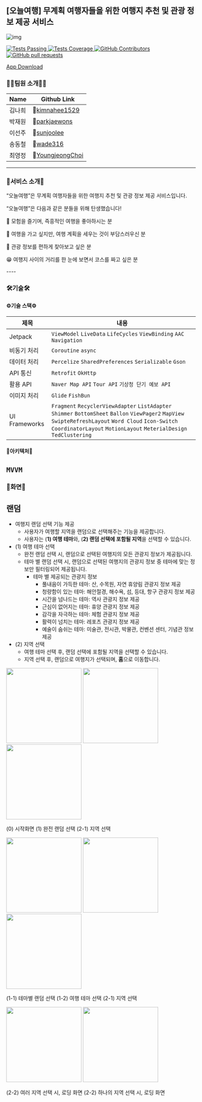 ## [오늘여행] 무계획 여행자들을 위한 여행지 추천 및 관광 정보 제공 서비스

![img](https://github.com/TodayTrip/TodayTrip/assets/151485887/42e4fab8-be36-415a-8b65-a01267a82ac8)


<a href="https://github.com/TodayTrip/TodayTrip/actions/new">
      <img alt="Tests Passing" src="https://img.shields.io/github/languages/top/TodayTrip/TodayTrip?style=flat&logo=kotlin&logoColor=white&color=800080" />
</a>
<a href="https://github.com/TodayTrip/TodayTrip/commits/dev/">
      <img alt="Tests Coverage" src="https://img.shields.io/github/commit-activity/m/TodayTrip/TodayTrip" />
</a>
<a href="https://github.com/TodayTrip/TodayTrip">
      <img alt="GitHub Contributors" src="https://img.shields.io/github/contributors/TodayTrip/TodayTrip" />
</a>
<a href="https://github.com/TodayTrip/TodayTrip/pulls">
      <img alt="GitHub pull requests" src="https://img.shields.io/github/issues-pr/TodayTrip/TodayTrip?color=red" />
</a>

[App Download](https://play.google.com/store/apps/details?id=com.twoday.todaytrip)

### 👩‍💻팀원 소개🧑‍💻
|Name|Github Link|
|------|---|
|김나희|🔗[kimnahee1529](https://github.com/kimnahee1529)|
|박재원|🔗[parkjaewons](https://github.com/parkjaewons)|
|이선주|🔗[sunjoolee](https://github.com/sunjoolee)|
|송동철|🔗[wade316](https://github.com/wade316)|
|최영정|🔗[YoungjeongChoi](https://github.com/YoungjeongChoi)|
----

### 🧳서비스 소개🧳
<aside>
“오늘여행”은 무계획 여행자들을 위한 여행지 추천 및 관광 정보 제공 서비스입니다.
      
</aside>


<aside> 
      
“오늘여행”은 다음과 같은 분들을 위해 탄생했습니다!

🤩 모험을 즐기며, 즉흥적인 여행을 좋아하시는 분

🤔 여행을 가고 싶지만, 여행 계획을 세우는 것이 부담스러우신 분

🧐 관광 정보를 편하게 찾아보고 싶은 분

😁 여행지 사이의 거리를 한 눈에 보면서 코스를 짜고 싶은 분

</aside>
----

### 🛠기술🛠

#### ⚙기술 스택⚙
|제목|내용|
|------|---|
|Jetpack|`ViewModel` `LiveData` `LifeCycles` `ViewBinding` `AAC` `Navigation`|
|비동기 처리|`Coroutine` `async`|
|데이터 처리|`Percelize` `SharedPreferences` `Serializable` `Gson`|
|API 통신|`Retrofit` `OkHttp`|
|활용 API|`Naver Map API` `Tour API` `기상청 단기 예보 API`|
|이미지 처리|`Glide` `FishBun`|
|UI Frameworks|`Fragment` `RecyclerViewAdapter` `ListAdapter` `Shimmer` `BottomSheet` `Ballon` `ViewPager2` `MapView` `SwipteRefreshLayout` `Word Cloud` `Icon-Switch` `CoordinatorLayout` `MotionLayout` `MeterialDesign` `TedClustering`|  
#### 🔧아키텍처🔧
`MVVM`  
----

### 📱화면📱

## 랜덤

- 여행지 랜덤 선택 기능 제공
    - 사용자가 여행할 지역을 랜덤으로 선택해주는 기능을 제공합니다.
    - 사용자는 (**1) 여행 테마**와, (**2) 랜덤 선택에 포함될 지역**을 선택할 수 있습니다.
- (1) 여행 테마 선택
    - 완전 랜덤 선택 시, 랜덤으로 선택된 여행지의 모든 관광지 정보가 제공됩니다.
    - 테마 별 랜덤 선택 시, 랜덤으로 선택된 여행지의 관광지 정보 중 테마에 맞는 정보만 필터링되어 제공됩니다.
        - 테마 별 제공되는 관광지 정보
            - 풀내음이 가득한 테마: 산, 수목원, 자연 휴양림 관광지 정보 제공
            - 청량함이 있는 테마: 해안절경, 해수욕, 섬, 등대, 항구 관광지 정보 제공
            - 시간을 넘나드는 테마: 역사 관광지 정보 제공
            - 근심이 없어지는 테마: 휴양 관광지 정보 제공
            - 감각을 자극하는 테마: 체험 관광지 정보 제공
            - 활력이 넘치는 테마: 레포츠 관광지 정보 제공
            - 예술이 숨쉬는 테마: 미술관, 전시관, 박물관, 컨벤션 센터, 기념관 정보 제공
- (2) 지역 선택
    - 여행 테마 선택 후, 랜덤 선택에 포함될 지역을 선택할 수 있습니다.
    - 지역 선택 후, 랜덤으로 여행지가 선택되며, **홈**으로 이동합니다.



<img src="https://github.com/TodayTrip/TodayTrip/assets/151485887/4bb2a729-ce57-44e1-b405-5e0994fd774a" width="200"/>
<img src="https://github.com/TodayTrip/TodayTrip/assets/151485887/af80a6d7-272f-4834-a9e4-968c348fd183" width="200"/>
<img src="https://github.com/TodayTrip/TodayTrip/assets/151485887/b36a5bb0-9251-4149-b45d-b8e17d489710" width="200"/>

(0) 시작화면
(1) 완전 랜덤 선택
(2-1) 지역 선택




<img src="https://github.com/TodayTrip/TodayTrip/assets/151485887/de623c9f-f46a-4eb1-8a43-25265e9490ea" width="200"/>
<img src="https://github.com/TodayTrip/TodayTrip/assets/151485887/99f54ac1-2779-4abb-8ef3-fe5be2f56c51" width="200"/>
<img src="https://github.com/TodayTrip/TodayTrip/assets/151485887/6e090f91-6524-4bc8-83b0-d2c5849babc8" width="200"/>

(1-1) 테마별 랜덤 선택
(1-2) 여행 테마 선택 
(2-1) 지역 선택



<img src="https://github.com/TodayTrip/TodayTrip/assets/151485887/3584c371-2042-46d8-b2e9-bc95a0118880" width="200"/>
<img src="https://github.com/TodayTrip/TodayTrip/assets/151485887/2478c77b-02d3-4ff4-82cf-1fdc7d0b1c02" width="200"/>

(2-2) 여러 지역 선택 시, 로딩 화면
(2-2) 하나의 지역 선택 시, 로딩 화면





